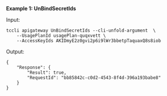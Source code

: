 **Example 1: UnBindSecretIds**



Input: 

```
tccli apigateway UnBindSecretIds --cli-unfold-argument  \
    --UsagePlanId usagePlan-quqxvett \
    --AccessKeyIds AKIDmyE2z0gvi2p6i9lWr3bbetpTaquaxQ8s8iob
```

Output: 
```
{
    "Response": {
        "Result": true,
        "RequestId": "bb85842c-c0d2-4543-8f4d-396a193babe8"
    }
}
```

